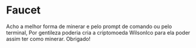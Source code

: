 # Faucet
Acho a melhor forma de minerar e pelo prompt de comando ou pelo terminal, Por gentileza poderia cria a criptomoeda WilsonIco para ela poder assim ter como minerar. Obrigado!

